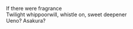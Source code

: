 If there were fragrance    
Twilight whippoorwill, whistle on, sweet deepener    
Ueno? Asakura?    

